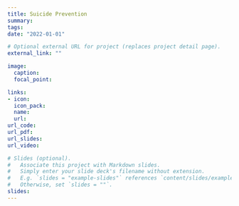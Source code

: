 ```yaml
---
title: Suicide Prevention
summary:
tags:
date: "2022-01-01"

# Optional external URL for project (replaces project detail page).
external_link: ""

image:
  caption: 
  focal_point: 

links:
- icon: 
  icon_pack: 
  name: 
  url: 
url_code: 
url_pdf: 
url_slides: 
url_video: 

# Slides (optional).
#   Associate this project with Markdown slides.
#   Simply enter your slide deck's filename without extension.
#   E.g. `slides = "example-slides"` references `content/slides/example-slides.md`.
#   Otherwise, set `slides = ""`.
slides: 
---
```

